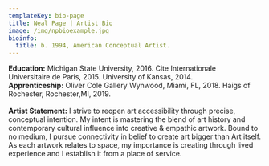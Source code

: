 ```yaml
---
templateKey: bio-page
title: Neal Page | Artist Bio
image: /img/npbioexample.jpg
bioinfo:
  title: b. 1994, American Conceptual Artist.
---
```

**Education:** Michigan State University, 2016. Cite Internationale
<br>
Universitaire de Paris, 2015. University of Kansas, 2014.<br> 
**Apprenticeship:** Oliver Cole Gallery Wynwood, Miami, FL, 2018. Haigs of Rochester, Rochester,MI, 2019.\
<br>
**Artist Statement:** I strive to reopen art accessibility through precise, conceptual intention. My intent is mastering the blend of art history and contemporary cultural influence into creative & empathic artwork. Bound to no medium, I pursue connectivity in belief to create art bigger than Art itself. As each artwork relates to space, my importance is creating through lived experience and I establish it from a place of service.